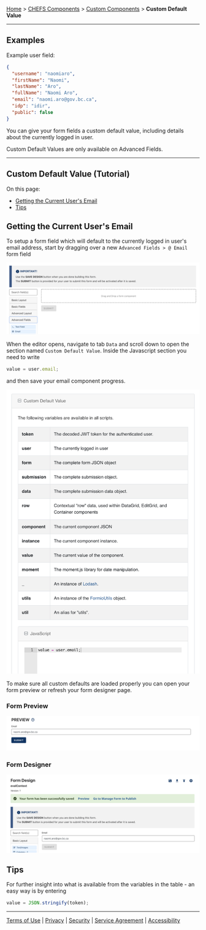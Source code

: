 [Home](index) > [CHEFS Components](CHEFS-Components) > [Custom Components](Custom-components) > **Custom Default Value**
***

## Examples

Example user field:
```json
{
  "username": "naomiaro",
  "firstName": "Naomi",
  "lastName": "Aro",
  "fullName": "Naomi Aro",
  "email": "naomi.aro@gov.bc.ca",
  "idp": "idir",
  "public": false
}
```

You can give your form fields a custom default value, including details about the currently logged in user. 

Custom Default Values are only available on Advanced Fields.
***

## Custom Default Value (Tutorial)

On this page:
* [Getting the Current User's Email](#Getting-the-Current-User's-Email)
* [Tips](#Tips)

## Getting the Current User's Email
<!-- **[Back to top](#top)** -->

To setup a form field which will default to the currently logged in user's email address, start by dragging over a new `Advanced Fields > @ Email` form field

![](images/custom_default_email_field.png)

When the editor opens, navigate to tab `Data` and scroll down to open the section named `Custom Default Value`. Inside the Javascript section you need to write
```javascript
value = user.email;
```
and then save your email component progress.

![](images/custom_default_javascript.png)

To make sure all custom defaults are loaded properly you can open your form preview or refresh your form designer page.

### Form Preview
![](images/custom_default_form_design.png)

### Form Designer
![](images/custom_default_form_preview.png)

## Tips
<!-- **[Back to top](#top)** -->

For further insight into what is available from the variables in the table - an easy way is by entering

```javascript
value = JSON.stringify(token);
```

***
[Terms of Use](Terms-of-Use) | [Privacy](Privacy) | [Security](Security) | [Service Agreement](Service-Agreement) | [Accessibility](Accessibility)
